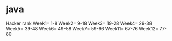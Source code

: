 # java

Hacker rank
Week1= 1-8
Week2= 9-18
Week3= 19-28
Week4= 29-38
Week5= 39-48
Week6= 49-58
Week7= 59-66
Week11= 67-76
Week12= 77-80
